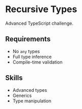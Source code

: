 # Recursive Types

Advanced TypeScript challenge.

## Requirements
- No `any` types
- Full type inference
- Compile-time validation

## Skills
- Advanced types
- Generics
- Type manipulation

